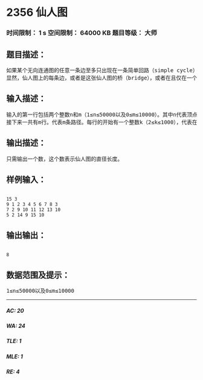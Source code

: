 # 2356 仙人图   
### 时间限制： 1 s     空间限制： 64000 KB     题目等级： 大师  
## 题目描述：  

<pre>
如果某个无向连通图的任意一条边至多只出现在一条简单回路（simple cycle）里，我们就称这张图为仙人图（cactus）。所谓简单回路就是指在图上不重复经过任何一个顶点的回路。
显然，仙人图上的每条边，或者是这张仙人图的桥（bridge），或者在且仅在一个简单回路里，两者必居其一。定义在图上两点之间的距离为这两点之间最短路径的距离。定义一个图的直径为这张图相距最远的两个点的距离。现在我们假定仙人图的每条边的权值都是1，你的任务是求出给定的仙人图的直径。
</pre>
  
  
## 输入描述：  

<pre>
输入的第一行包括两个整数n和m（1≤n≤50000以及0≤m≤10000）。其中n代表顶点个数，我们约定图中的顶点将从1到n编号。
接下来一共有m行。代表m条路径。每行的开始有一个整数k（2≤k≤1000），代表在这条路径上的顶点个数。接下来是k个1到n之间的整数，分别对应了一个顶点，相邻的顶点表示存在一条连接这两个顶点的边。一条路径上可能通过一个顶点好几次，比如对于第一个样例，第一条路径从3经过8，又从8返回到了3，但是我们保证所有的边都会出现在某条路径上，而且不会重复出现在两条路径上，或者在一条路径上出现两次。
</pre>
  
  
## 输出描述：  

<pre>
只需输出一个数，这个数表示仙人图的直径长度。
</pre>
  
  
## 样例输入：  

<pre><code>
15 3
9 1 2 3 4 5 6 7 8 3
7 2 9 10 11 12 13 10
5 2 14 9 15 10
</code></pre>
  
  
## 输出输出：  

<pre><code>
8
</code></pre>
  
  
## 数据范围及提示：  

<pre>
1≤n≤50000以及0≤m≤10000
</pre>
  
  
***  

##### AC: 20  
##### WA: 24  
##### TLE: 1  
##### MLE: 1  
##### RE: 4  
